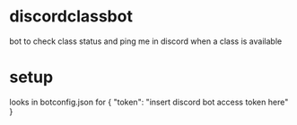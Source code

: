# discordclassbot
bot to check class status and ping me in discord when a class is available

# setup
looks in botconfig.json for { "token": "insert discord bot access token here" }
